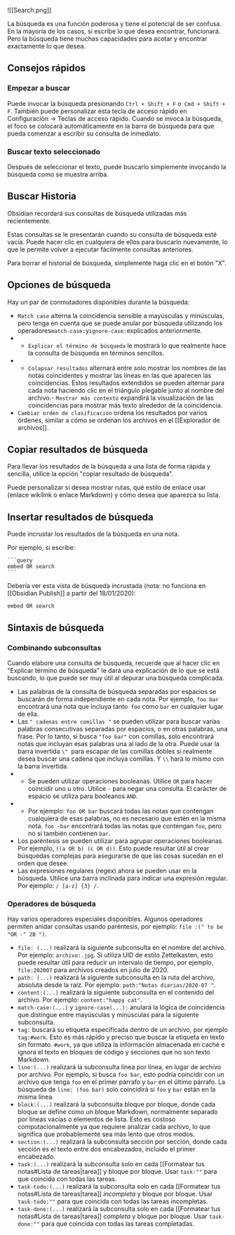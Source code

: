 ![[Search.png]]

La búsqueda es una función poderosa y tiene el potencial de ser confusa. En la mayoría de los casos, si escribe lo que desea encontrar, funcionará. Pero la búsqueda tiene muchas capacidades para acotar y encontrar exactamente lo que desea.

## Consejos rápidos

### Empezar a buscar

Puede invocar la búsqueda presionando `Ctrl + Shift + F` o` Cmd + Shift + F`. También puede personalizar esta tecla de acceso rápido en Configuración -> Teclas de acceso rápido. Cuando se invoca la búsqueda, el foco se colocará automáticamente en la barra de búsqueda para que pueda comenzar a escribir su consulta de inmediato.

### Buscar texto seleccionado

Después de seleccionar el texto, puede buscarlo simplemente invocando la búsqueda como se muestra arriba.

## Buscar Historia

Obsidian recordará sus consultas de búsqueda utilizadas más recientemente.

Estas consultas se le presentarán cuando su consulta de búsqueda esté vacía. Puede hacer clic en cualquiera de ellos para buscarlo nuevamente, lo que le permite volver a ejecutar fácilmente consultas anteriores.

Para borrar el historial de búsqueda, simplemente haga clic en el botón "X".

## Opciones de búsqueda

Hay un par de conmutadores disponibles durante la búsqueda:

- `Match case` alterna la coincidencia sensible a mayúsculas y minúsculas, pero tenga en cuenta que se puede anular por búsqueda utilizando los operadores` match-case: `y` ignore-case: `explicados anteriormente.
- - `Explicar el término de búsqueda` le mostrará lo que realmente hace la consulta de búsqueda en términos sencillos.
- - `Colapsar resultados` alternará entre solo mostrar los nombres de las notas coincidentes y mostrar las líneas en las que aparecen las coincidencias. Estos resultados extendidos se pueden alternar para cada nota haciendo clic en el triángulo plegable junto al nombre del archivo.- `Mostrar más contexto` expandirá la visualización de las coincidencias para mostrar más texto alrededor de la coincidencia.
- `Cambiar orden de clasificación` ordena los resultados por varios órdenes, similar a cómo se ordenan los archivos en el [[Explorador de archivos]].

## Copiar resultados de búsqueda

Para llevar los resultados de la búsqueda a una lista de forma rápida y sencilla, utilice la opción "copiar resultado de búsqueda".

Puede personalizar si desea mostrar rutas, qué estilo de enlace usar (enlace wikilink o enlace Markdown) y cómo desea que aparezca su lista.

## Insertar resultados de búsqueda

Puede incrustar los resultados de la búsqueda en una nota.

Por ejemplo, si escribe:
<pre><code>```query
embed OR search
```</code></pre>

Debería ver esta vista de búsqueda incrustada (nota: no funciona en [[Obsidian Publish]] a partir del 18/01/2020):

```query
embed OR search
```

## Sintaxis de búsqueda

### Combinando subconsultas

Cuando elabore una consulta de búsqueda, recuerde que al hacer clic en "Explicar término de búsqueda" le dará una explicación de lo que se está buscando, lo que puede ser muy útil al depurar una búsqueda complicada.

- Las palabras de la consulta de búsqueda separadas por espacios se buscarán de forma independiente en cada nota. Por ejemplo, `foo bar` encontrará una nota que incluya tanto` foo` como `bar` en cualquier lugar de ella.
- Las `" cadenas entre comillas "` se pueden utilizar para buscar varias palabras consecutivas separadas por espacios, o en otras palabras, una frase. Por lo tanto, si busca `"foo bar"` con comillas, solo encontrará notas que incluyan esas palabras una al lado de la otra. Puede usar la barra invertida `\" `para escapar de las comillas dobles si realmente desea buscar una cadena que incluya comillas. Y `\\` hará lo mismo con la barra invertida.
- - Se pueden utilizar operaciones booleanas. Utilice `OR` para hacer coincidir uno u otro. Utilice `-` para negar una consulta. El carácter de espacio se utiliza para booleanos `AND`.
- - Por ejemplo: `foo OR bar` buscará todas las notas que contengan cualquiera de esas palabras, no es necesario que estén en la misma nota. `foo -bar` encontrará todas las notas que contengan `foo`, pero no si también contienen `bar`.
- Los paréntesis se pueden utilizar para agrupar operaciones booleanas. Por ejemplo, `((a OR b) (c OR d))`. Esto puede resultar útil al crear búsquedas complejas para asegurarse de que las cosas sucedan en el orden que desee.
- Las expresiones regulares (regex) ahora se pueden usar en la búsqueda. Utilice una barra inclinada para indicar una expresión regular. Por ejemplo: `/ [a-z] {3} /`.

### Operadores de búsqueda

Hay varios operadores especiales disponibles. Algunos operadores permiten anidar consultas usando paréntesis, por ejemplo: `file :(" to be "OR -" 2B ")`.

- `file: (...)` realizará la siguiente subconsulta en el nombre del archivo. Por ejemplo: `archivo:.jpg`. Si utiliza UID de estilo Zettelkasten, esto puede resultar útil para reducir un intervalo de tiempo, por ejemplo, `file:202007` para archivos creados en julio de 2020.
-  `path: (...)` realizará la siguiente subconsulta en la ruta del archivo, absoluta desde la raíz. Por ejemplo: `path:"Notas diarias/2020-07 "`.
- `content:(...)` realizará la siguiente subconsulta en el contenido del archivo. Por ejemplo: `content:"happy cat"`.
- `match-case:(...)` y `ignore-case(...):` anulará la lógica de coincidencia que distingue entre mayúsculas y minúsculas para la siguiente subconsulta.
- `tag:` buscará su etiqueta especificada dentro de un archivo, por ejemplo `tag:#work`. Esto es más rápido y preciso que buscar la etiqueta en texto sin formato. `#work`, ya que utiliza la información almacenada en caché e ignora el texto en bloques de código y secciones que no son texto Markdown.
- `line:(...)` realizará la subconsulta línea por línea, en lugar de archivo por archivo. Por ejemplo, si busca `foo bar`, esto podría coincidir con un archivo que tenga `foo` en el primer párrafo y `bar` en el último párrafo. La búsqueda de `line: (foo bar)` solo coincidirá si `foo` y `bar` están en la misma línea.
- `block:(...)` realizará la subconsulta bloque por bloque, donde cada bloque se define como un bloque Markdown, normalmente separado por líneas vacías o elementos de lista. Esto es costoso computacionalmente ya que requiere analizar cada archivo, lo que significa que probablemente sea más lento que otros modos.
- `section:(...)` realizará la subconsulta sección por sección, donde cada sección es el texto entre dos encabezados, incluido el primer encabezado.
- `task:(...)` realizará la subconsulta solo en cada [[Formatear tus notas#Lista de tareas|tarea]] y bloque por bloque. Usar `task:""` para que coincida con todas las tareas.
- `task-todo:(...)` realizará la subconsulta solo en cada  [[Formatear tus notas#Lista de tareas|tarea]] *incompleta* y bloque por bloque. Usar  `task-todo:""` para que coincida con todas las tareas incompletas.
- `task-done:(...)` realizará la subconsulta solo en cada [[Formatear tus notas#Lista de tareas|tarea]] *completa*  y bloque por bloque. Usar `task-done:""` para que coincida con todas las tareas completadas.
